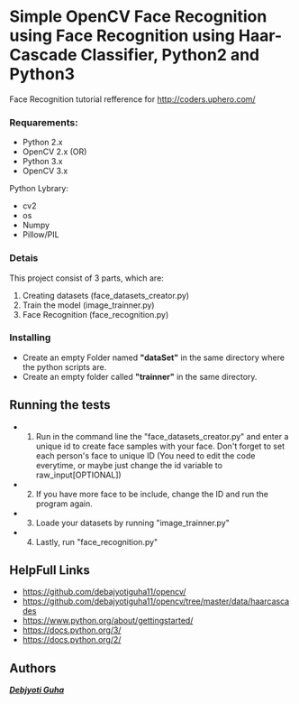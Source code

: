 # Simple OpenCV Face Recognition using Face Recognition using Haar-Cascade Classifier, Python2 and Python3


Face Recognition tutorial refference for http://coders.uphero.com/ 


### Requarements:
* Python 2.x
* OpenCV 2.x
(OR)
* Python 3.x
* OpenCV 3.x

Python Lybrary:
* cv2
* os
* Numpy
* Pillow/PIL

### Detais
This project consist of 3 parts, which are:
1. Creating datasets (face_datasets_creator.py)
2. Train the model (image_trainner.py)
3. Face Recognition (face_recognition.py)

### Installing

* Create an empty Folder named **"dataSet"** in the same directory where the python scripts are.
* Create an empty folder called **"trainner"** in the same directory.

## Running the tests

* 1. Run in the command line the "face_datasets_creator.py" and enter a unique id to create face samples with your face. Don't forget to set each person's face to unique ID (You need to edit the code everytime, or maybe just change the id variable to raw_input[OPTIONAL])
* 2. If you have more face to be include, change the ID and run the program again.
* 3. Loade your datasets by running "image_trainner.py"
* 4. Lastly, run "face_recognition.py"

## HelpFull Links

* https://github.com/debajyotiguha11/opencv/
* https://github.com/debajyotiguha11/opencv/tree/master/data/haarcascades
* https://www.python.org/about/gettingstarted/
* https://docs.python.org/3/
* https://docs.python.org/2/


## Authors

***[Debjyoti Guha](http://coders.uphero.com/)***
